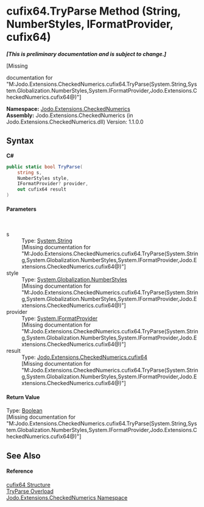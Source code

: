 # cufix64.TryParse Method (String, NumberStyles, IFormatProvider, cufix64)
 _**\[This is preliminary documentation and is subject to change.\]**_

\[Missing <summary> documentation for "M:Jodo.Extensions.CheckedNumerics.cufix64.TryParse(System.String,System.Globalization.NumberStyles,System.IFormatProvider,Jodo.Extensions.CheckedNumerics.cufix64@)"\]

**Namespace:**&nbsp;<a href="N_Jodo_Extensions_CheckedNumerics">Jodo.Extensions.CheckedNumerics</a><br />**Assembly:**&nbsp;Jodo.Extensions.CheckedNumerics (in Jodo.Extensions.CheckedNumerics.dll) Version: 1.1.0.0

## Syntax

**C#**<br />
``` C#
public static bool TryParse(
	string s,
	NumberStyles style,
	IFormatProvider? provider,
	out cufix64 result
)
```


#### Parameters
&nbsp;<dl><dt>s</dt><dd>Type: <a href="https://docs.microsoft.com/dotnet/api/system.string" target="_blank" rel="noopener noreferrer">System.String</a><br />\[Missing <param name="s"/> documentation for "M:Jodo.Extensions.CheckedNumerics.cufix64.TryParse(System.String,System.Globalization.NumberStyles,System.IFormatProvider,Jodo.Extensions.CheckedNumerics.cufix64@)"\]</dd><dt>style</dt><dd>Type: <a href="https://docs.microsoft.com/dotnet/api/system.globalization.numberstyles" target="_blank" rel="noopener noreferrer">System.Globalization.NumberStyles</a><br />\[Missing <param name="style"/> documentation for "M:Jodo.Extensions.CheckedNumerics.cufix64.TryParse(System.String,System.Globalization.NumberStyles,System.IFormatProvider,Jodo.Extensions.CheckedNumerics.cufix64@)"\]</dd><dt>provider</dt><dd>Type: <a href="https://docs.microsoft.com/dotnet/api/system.iformatprovider" target="_blank" rel="noopener noreferrer">System.IFormatProvider</a><br />\[Missing <param name="provider"/> documentation for "M:Jodo.Extensions.CheckedNumerics.cufix64.TryParse(System.String,System.Globalization.NumberStyles,System.IFormatProvider,Jodo.Extensions.CheckedNumerics.cufix64@)"\]</dd><dt>result</dt><dd>Type: <a href="T_Jodo_Extensions_CheckedNumerics_cufix64">Jodo.Extensions.CheckedNumerics.cufix64</a><br />\[Missing <param name="result"/> documentation for "M:Jodo.Extensions.CheckedNumerics.cufix64.TryParse(System.String,System.Globalization.NumberStyles,System.IFormatProvider,Jodo.Extensions.CheckedNumerics.cufix64@)"\]</dd></dl>

#### Return Value
Type: <a href="https://docs.microsoft.com/dotnet/api/system.boolean" target="_blank" rel="noopener noreferrer">Boolean</a><br />\[Missing <returns> documentation for "M:Jodo.Extensions.CheckedNumerics.cufix64.TryParse(System.String,System.Globalization.NumberStyles,System.IFormatProvider,Jodo.Extensions.CheckedNumerics.cufix64@)"\]

## See Also


#### Reference
<a href="T_Jodo_Extensions_CheckedNumerics_cufix64">cufix64 Structure</a><br /><a href="Overload_Jodo_Extensions_CheckedNumerics_cufix64_TryParse">TryParse Overload</a><br /><a href="N_Jodo_Extensions_CheckedNumerics">Jodo.Extensions.CheckedNumerics Namespace</a><br />